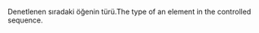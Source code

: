 <span data-ttu-id="27d6a-101">Denetlenen sıradaki öğenin türü.</span><span class="sxs-lookup"><span data-stu-id="27d6a-101">The type of an element in the controlled sequence.</span></span>